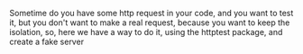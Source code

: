 Sometime do you have some http request in your code, and you want to test it, but you don't want to make a real request, because
you want to keep the isolation, so, here we have a way to do it, using the httptest package, and create a fake server
